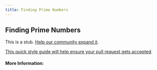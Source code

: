 ```yaml
---
title: Finding Prime Numbers
---
```


## Finding Prime Numbers

This is a stub. [Help our community expand it](https://github.com/freeCodeCamp/guide-articles/tree/master/articles/Math/Number-Theory/Finding-Prime-Numbers/index.md).

[This quick style guide will help ensure your pull request gets accepted](https://github.com/freeCodeCamp/guide-articles/blob/master/README.md).

<!-- The article goes here, in GitHub-flavored Markdown. Feel free to add YouTube videos, images, and CodePen/JSBin embeds  -->

#### More Information:
<!-- Please add any articles you think might be helpful to read before writing the article -->



